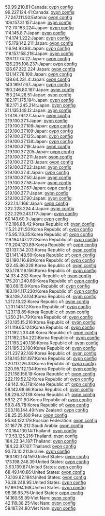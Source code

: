 50.99.210.81:Canada: [ovpn config](vpn/50_99_210_81.ovpn)  
99.227.124.41:Canada: [ovpn config](vpn/99_227_124_41.ovpn)  
77.247.111.50:Estonia: [ovpn config](vpn/77_247_111_50.ovpn)  
106.157.31.157:Japan: [ovpn config](vpn/106_157_31_157.ovpn)  
112.70.183.224:Japan: [ovpn config](vpn/112_70_183_224.ovpn)  
114.145.8.7:Japan: [ovpn config](vpn/114_145_8_7.ovpn)  
114.174.1.222:Japan: [ovpn config](vpn/114_174_1_222.ovpn)  
115.179.142.211:Japan: [ovpn config](vpn/115_179_142_211.ovpn)  
116.94.93.86:Japan: [ovpn config](vpn/116_94_93_86.ovpn)  
118.157.158.218:Japan: [ovpn config](vpn/118_157_158_218.ovpn)  
126.117.74.22:Japan: [ovpn config](vpn/126_117_74_22.ovpn)  
126.235.108.237:Japan: [ovpn config](vpn/126_235_108_237.ovpn)  
126.67.222.224:Japan: [ovpn config](vpn/126_67_222_224.ovpn)  
131.147.78.100:Japan: [ovpn config](vpn/131_147_78_100.ovpn)  
138.64.231.4:Japan: [ovpn config](vpn/138_64_231_4.ovpn)  
143.189.17.67:Japan: [ovpn config](vpn/143_189_17_67.ovpn)  
150.246.80.167:Japan: [ovpn config](vpn/150_246_80_167.ovpn)  
153.214.28.51:Japan: [ovpn config](vpn/153_214_28_51.ovpn)  
182.171.175.194:Japan: [ovpn config](vpn/182_171_175_194.ovpn)  
182.171.245.214:Japan: [ovpn config](vpn/182_171_245_214.ovpn)  
211.135.148.12:Japan: [ovpn config](vpn/211_135_148_12.ovpn)  
213.18.76.127:Japan: [ovpn config](vpn/213_18_76_127.ovpn)  
219.100.37.1:Japan: [ovpn config](vpn/219_100_37_1.ovpn)  
219.100.37.108:Japan: [ovpn config](vpn/219_100_37_108.ovpn)  
219.100.37.109:Japan: [ovpn config](vpn/219_100_37_109.ovpn)  
219.100.37.125:Japan: [ovpn config](vpn/219_100_37_125.ovpn)  
219.100.37.138:Japan: [ovpn config](vpn/219_100_37_138.ovpn)  
219.100.37.19:Japan: [ovpn config](vpn/219_100_37_19.ovpn)  
219.100.37.205:Japan: [ovpn config](vpn/219_100_37_205.ovpn)  
219.100.37.211:Japan: [ovpn config](vpn/219_100_37_211.ovpn)  
219.100.37.213:Japan: [ovpn config](vpn/219_100_37_213.ovpn)  
219.100.37.22:Japan: [ovpn config](vpn/219_100_37_22.ovpn)  
219.100.37.4:Japan: [ovpn config](vpn/219_100_37_4.ovpn)  
219.100.37.50:Japan: [ovpn config](vpn/219_100_37_50.ovpn)  
219.100.37.58:Japan: [ovpn config](vpn/219_100_37_58.ovpn)  
219.100.37.67:Japan: [ovpn config](vpn/219_100_37_67.ovpn)  
219.100.37.7:Japan: [ovpn config](vpn/219_100_37_7.ovpn)  
219.100.37.90:Japan: [ovpn config](vpn/219_100_37_90.ovpn)  
222.14.1.166:Japan: [ovpn config](vpn/222_14_1_166.ovpn)  
222.228.224.4:Japan: [ovpn config](vpn/222_228_224_4.ovpn)  
222.229.243.177:Japan: [ovpn config](vpn/222_229_243_177.ovpn)  
60.143.60.3:Japan: [ovpn config](vpn/60_143_60_3.ovpn)  
112.166.88.42:Korea Republic of: [ovpn config](vpn/112_166_88_42.ovpn)  
115.21.211.50:Korea Republic of: [ovpn config](vpn/115_21_211_50.ovpn)  
115.95.116.35:Korea Republic of: [ovpn config](vpn/115_95_116_35.ovpn)  
119.194.147.222:Korea Republic of: [ovpn config](vpn/119_194_147_222.ovpn)  
119.204.120.89:Korea Republic of: [ovpn config](vpn/119_204_120_89.ovpn)  
121.137.34.203:Korea Republic of: [ovpn config](vpn/121_137_34_203.ovpn)  
121.141.148.50:Korea Republic of: [ovpn config](vpn/121_141_148_50.ovpn)  
121.190.116.88:Korea Republic of: [ovpn config](vpn/121_190_116_88.ovpn)  
122.45.86.228:Korea Republic of: [ovpn config](vpn/122_45_86_228.ovpn)  
125.178.119.156:Korea Republic of: [ovpn config](vpn/125_178_119_156.ovpn)  
14.33.4.232:Korea Republic of: [ovpn config](vpn/14_33_4_232.ovpn)  
175.201.240.66:Korea Republic of: [ovpn config](vpn/175_201_240_66.ovpn)  
180.66.15.8:Korea Republic of: [ovpn config](vpn/180_66_15_8.ovpn)  
183.104.117.230:Korea Republic of: [ovpn config](vpn/183_104_117_230.ovpn)  
183.108.73.104:Korea Republic of: [ovpn config](vpn/183_108_73_104.ovpn)  
1.212.13.22:Korea Republic of: [ovpn config](vpn/1_212_13_22.ovpn)  
1.231.143.12:Korea Republic of: [ovpn config](vpn/1_231_143_12.ovpn)  
1.237.19.89:Korea Republic of: [ovpn config](vpn/1_237_19_89.ovpn)  
1.250.214.79:Korea Republic of: [ovpn config](vpn/1_250_214_79.ovpn)  
210.105.15.216:Korea Republic of: [ovpn config](vpn/210_105_15_216.ovpn)  
211.119.65.124:Korea Republic of: [ovpn config](vpn/211_119_65_124.ovpn)  
211.192.233.48:Korea Republic of: [ovpn config](vpn/211_192_233_48.ovpn)  
211.192.254.222:Korea Republic of: [ovpn config](vpn/211_192_254_222.ovpn)  
211.193.240.138:Korea Republic of: [ovpn config](vpn/211_193_240_138.ovpn)  
211.195.33.190:Korea Republic of: [ovpn config](vpn/211_195_33_190.ovpn)  
211.237.92.169:Korea Republic of: [ovpn config](vpn/211_237_92_169.ovpn)  
218.145.181.197:Korea Republic of: [ovpn config](vpn/218_145_181_197.ovpn)  
220.117.126.33:Korea Republic of: [ovpn config](vpn/220_117_126_33.ovpn)  
220.95.112.134:Korea Republic of: [ovpn config](vpn/220_95_112_134.ovpn)  
221.158.156.19:Korea Republic of: [ovpn config](vpn/221_158_156_19.ovpn)  
222.119.52.12:Korea Republic of: [ovpn config](vpn/222_119_52_12.ovpn)  
49.142.46.178:Korea Republic of: [ovpn config](vpn/49_142_46_178.ovpn)  
58.142.68.66:Korea Republic of: [ovpn config](vpn/58_142_68_66.ovpn)  
58.226.37.139:Korea Republic of: [ovpn config](vpn/58_226_37_139.ovpn)  
59.12.211.90:Korea Republic of: [ovpn config](vpn/59_12_211_90.ovpn)  
59.8.45.78:Korea Republic of: [ovpn config](vpn/59_8_45_78.ovpn)  
203.118.144.40:New Zealand: [ovpn config](vpn/203_118_144_40.ovpn)  
38.25.25.160:Peru: [ovpn config](vpn/38_25_25_160.ovpn)  
95.84.132.179:Russian Federation: [ovpn config](vpn/95_84_132_179.ovpn)  
31.167.78.212:Saudi Arabia: [ovpn config](vpn/31_167_78_212.ovpn)  
110.164.130.14:Thailand: [ovpn config](vpn/110_164_130_14.ovpn)  
113.53.125.216:Thailand: [ovpn config](vpn/113_53_125_216.ovpn)  
184.22.34.187:Thailand: [ovpn config](vpn/184_22_34_187.ovpn)  
184.22.87.107:Thailand: [ovpn config](vpn/184_22_87_107.ovpn)  
93.73.10.21:Ukraine: [ovpn config](vpn/93_73_10_21.ovpn)  
163.182.174.159:United States: [ovpn config](vpn/163_182_174_159.ovpn)  
173.198.248.39:United States: [ovpn config](vpn/173_198_248_39.ovpn)  
3.93.139.87:United States: [ovpn config](vpn/3_93_139_87.ovpn)  
68.49.140.66:United States: [ovpn config](vpn/68_49_140_66.ovpn)  
73.109.82.194:United States: [ovpn config](vpn/73_109_82_194.ovpn)  
76.28.249.95:United States: [ovpn config](vpn/76_28_249_95.ovpn)  
97.99.194.168:United States: [ovpn config](vpn/97_99_194_168.ovpn)  
98.36.93.75:United States: [ovpn config](vpn/98_36_93_75.ovpn)  
14.160.55.89:Viet Nam: [ovpn config](vpn/14_160_55_89.ovpn)  
42.119.38.25:Viet Nam: [ovpn config](vpn/42_119_38_25.ovpn)  
58.187.24.80:Viet Nam: [ovpn config](vpn/58_187_24_80.ovpn)  
